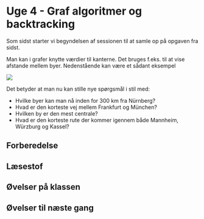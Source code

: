 # Uge 4 - Graf algoritmer og backtracking

Som sidst starter vi begyndelsen af sessionen til at samle op på opgaven fra sidst. 


Man kan i grafer knytte værdier til kanterne. Det bruges f.eks. til at vise afstande mellem byer. Nedenstående kan være et sådant eksempel

![](https://upload.wikimedia.org/wikipedia/commons/a/ad/MapGermanyGraph.svg)

Det betyder at man nu kan stille nye spørgsmål i stil med:

* Hvilke byer kan man nå inden for 300 km fra Nürnberg?
* Hvad er den korteste vej mellem Frankfurt og München?
* Hvilken by er den mest centrale?
* Hvad er den korteste rute der kommer igennem både Mannheim, Würzburg og Kassel?

## Forberedelse


## Læsestof



## Øvelser på klassen







## Øvelser til næste gang
